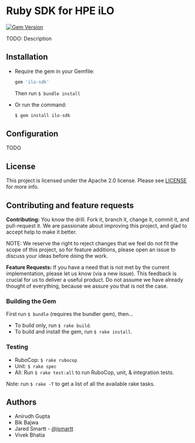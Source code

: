 # Ruby SDK for HPE iLO
[![Gem Version](https://badge.fury.io/rb/ilo-sdk.svg)](https://badge.fury.io/rb/ilo-sdk)

TODO: Description

## Installation

- Require the gem in your Gemfile:

  ```ruby
  gem 'ilo-sdk'
  ```

  Then run `$ bundle install`
- Or run the command:

  ```bash
  $ gem install ilo-sdk
  ```


## Configuration

TODO


## License
This project is licensed under the Apache 2.0 license. Please see [LICENSE](LICENSE) for more info.


## Contributing and feature requests
**Contributing:** You know the drill. Fork it, branch it, change it, commit it, and pull-request it.
We are passionate about improving this project, and glad to accept help to make it better.

NOTE: We reserve the right to reject changes that we feel do not fit the scope of this project, so for feature additions, please open an issue to discuss your ideas before doing the work.

**Feature Requests:** If you have a need that is not met by the current implementation, please let us know (via a new issue).
This feedback is crucial for us to deliver a useful product. Do not assume we have already thought of everything, because we assure you that is not the case.

### Building the Gem
First run `$ bundle` (requires the bundler gem), then...
 - To build only, run `$ rake build`.
 - To build and install the gem, run `$ rake install`.

### Testing
 - RuboCop: `$ rake rubocop`
 - Unit: `$ rake spec`
 - All: Run `$ rake test:all` to run RuboCop, unit, & integration tests.

Note: run `$ rake -T` to get a list of all the available rake tasks.

## Authors
 - Anirudh Gupta
 - Bik Bajwa
 - Jared Smartt - [@jsmartt](https://github.com/jsmartt)
 - Vivek Bhatia
